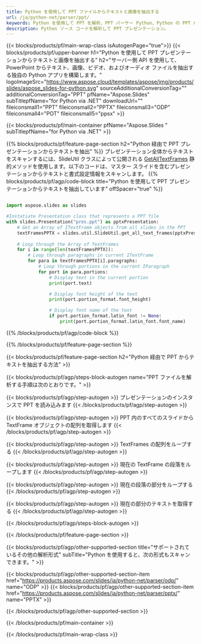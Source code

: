 ```yaml
---
title: Python を使用して PPT ファイルからテキストと画像を抽出する
url: /ja/python-net/parser/ppt/
keywords: Python を使用して PPT を解析、PPT パーサー Python、Python の PPT からデータを抽出、Python を使用して PPT からテキストを抽出、Python を使用して PPT から画像を抽出
description: Python ソース コードを解析して PPT プレゼンテーション。
---
```


{{< blocks/products/pf/main-wrap-class isAutogenPage="true">}}
{{< blocks/products/pf/upper-banner h1="Python を使用して PPT プレゼンテーションからテキストと画像を抽出する" h2="サーバー側 API を使用して、PowerPoint からテキスト、画像、ビデオ、およびオーディオ ファイルを抽出する独自の Python アプリを構築します。" logoImageSrc="https://www.aspose.cloud/templates/aspose/img/products/slides/aspose_slides-for-python.svg" sourceAdditionalConversionTag="" additionalConversionTag="PPT" pfName="Aspose.Slides" subTitlepfName="for Python via .NET" downloadUrl="" fileiconsmall1="PPT" fileiconsmall2="PPTX" fileiconsmall3="ODP" fileiconsmall4="POT" fileiconsmall5="ppsx" >}}

{{< blocks/products/pf/main-container pfName="Aspose.Slides " subTitlepfName="for Python via .NET" >}}

{{% blocks/products/pf/feature-page-section  h2="Python 経由で PPT プレゼンテーションからテキストを抽出" %}}
プレゼンテーション全体からテキストをスキャンするには、SlideUtil クラスによって公開される [GetAllTextFrames](https://reference.aspose.com/slides/python-net/aspose.slides.util/slideutil/) 静的メソッドを使用します。以下のコードは、マスター スライドを含むプレゼンテーションからテキストと書式設定情報をスキャンします。
{{% blocks/products/pf/agp/code-block title="Python を使用して PPT プレゼンテーションからテキストを抽出しています" offSpacer="true" %}}

```py

import aspose.slides as slides

#Instatiate Presentation class that represents a PPT file
with slides.Presentation("pres.ppt") as pptxPresentation:
    # Get an Array of ITextFrame objects from all slides in the PPT
    textFramesPPTX = slides.util.SlideUtil.get_all_text_frames(pptxPresentation, True)
    
    # Loop through the Array of TextFrames
    for i in range(len(textFramesPPTX)):
	    # Loop through paragraphs in current ITextFrame
        for para in textFramesPPTX[i].paragraphs:
            # Loop through portions in the current IParagraph
            for port in para.portions:
			    # Display text in the current portion
                print(port.text)

    			# Display font height of the text
                print(port.portion_format.font_height)

			    # Display font name of the text
                if port.portion_format.latin_font != None:
                    print(port.portion_format.latin_font.font_name)
```

{{% /blocks/products/pf/agp/code-block %}}

{{% /blocks/products/pf/feature-page-section %}}

{{< blocks/products/pf/feature-page-section  h2="Python 経由で PPT からテキストを抽出する方法" >}}

{{< blocks/products/pf/agp/steps-block-autogen name="PPT ファイルを解析する手順は次のとおりです。" >}}

{{< blocks/products/pf/agp/step-autogen >}}
プレゼンテーションのインスタンスで PPT を読み込みます
{{< /blocks/products/pf/agp/step-autogen >}}

{{< blocks/products/pf/agp/step-autogen >}}
PPT 内のすべてのスライドから TextFrame オブジェクトの配列を取得します
{{< /blocks/products/pf/agp/step-autogen >}}

{{< blocks/products/pf/agp/step-autogen >}}
TextFrames の配列をループする
{{< /blocks/products/pf/agp/step-autogen >}}

{{< blocks/products/pf/agp/step-autogen >}}
現在の TextFrame の段落をループします
{{< /blocks/products/pf/agp/step-autogen >}}

{{< blocks/products/pf/agp/step-autogen >}}
現在の段落の部分をループする
{{< /blocks/products/pf/agp/step-autogen >}}

{{< blocks/products/pf/agp/step-autogen >}}
現在の部分のテキストを取得する
{{< /blocks/products/pf/agp/step-autogen >}}

{{< /blocks/products/pf/agp/steps-block-autogen >}}

{{< /blocks/products/pf/feature-page-section >}}

{{< blocks/products/pf/agp/other-supported-section title="サポートされているその他の解析形式" subTitle="Python を使用すると、次の形式もスキャンできます。" >}}

{{< blocks/products/pf/agp/other-supported-section-item href="https://products.aspose.com/slides/ja/python-net/parser/odp/" name="ODP" >}}
{{< blocks/products/pf/agp/other-supported-section-item href="https://products.aspose.com/slides/ja/python-net/parser/pptx/" name="PPTX" >}}


{{< /blocks/products/pf/agp/other-supported-section >}}

{{< /blocks/products/pf/main-container >}}
    
{{< /blocks/products/pf/main-wrap-class >}}